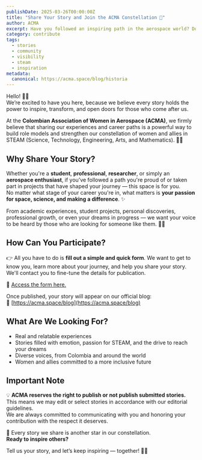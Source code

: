 ```yaml
---
publishDate: 2025-03-26T00:00:00Z
title: "Share Your Story and Join the ACMA Constellation 🚀"
author: ACMA
excerpt: Have you followed an inspiring path in the aerospace world? Do you have a story that could motivate other girls and women to reach for the stars? We want to hear it and share it on our blog!
category: contribute
tags:
  - stories
  - community
  - visibility
  - steam
  - inspiration
metadata:
  canonical: https://acma.space/blog/historia
---
```


Hello! 👋✨  
We’re excited to have you here, because we believe every story holds the power to inspire, transform, and open doors for those who come after us.

At the **Colombian Association of Women in Aerospace (ACMA)**, we firmly believe that sharing our experiences and career paths is a powerful way to build role models and strengthen our constellation of women and allies in STEAM (Science, Technology, Engineering, Arts, and Mathematics). 🌟🚀

## Why Share Your Story?

Whether you're a **student**, **professional**, **researcher**, or simply an **aerospace enthusiast**, if you’ve followed a path you're proud of or taken part in projects that have shaped your journey — this space is for you.  
No matter what stage of your career you're in, what matters is **your passion for space, science, and making a difference**. ✨

From academic experiences, student projects, personal discoveries, professional growth, or even your dreams in progress — we want your voice to be heard by those who are looking for someone like them. 👩‍🚀

## How Can You Participate?

👉 All you have to do is **fill out a simple and quick form**. We want to get to know you, learn more about your journey, and help you share your story. We'll contact you to fine-tune the details for publication.

📝 [Access the form here.](https://forms.gle/ixLhCjCGAcg1NE9VA)

Once published, your story will appear on our official blog:  
🔗 [https://acma.space/blog](https://acma.space/blog)

## What Are We Looking For?

- Real and relatable experiences  
- Stories filled with emotion, passion for STEAM, and the drive to reach your dreams  
- Diverse voices, from Colombia and around the world  
- Women and allies committed to a more inclusive future

## Important Note

💡 **ACMA reserves the right to publish or not publish submitted stories.** This means we may edit or select stories in accordance with our editorial guidelines.  
We are always committed to communicating with you and honoring your contribution with the respect it deserves.

🌠 Every story we share is another star in our constellation.  
**Ready to inspire others?**  

Tell us your story, and let’s keep inspiring — together! 🚀💜
